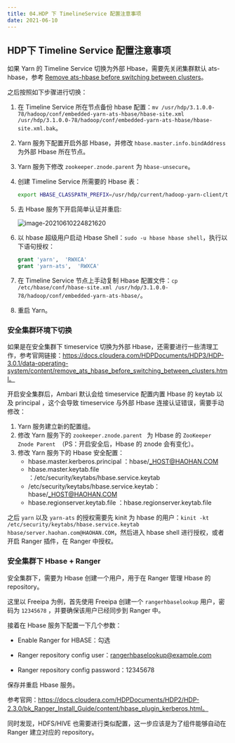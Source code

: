 ```yaml
---
title: 04.HDP 下 TimelineService 配置注意事项
date: 2021-06-10
---
```


## HDP下 Timeline Service 配置注意事项

如果 Yarn 的 Timeline Service 切换为外部 Hbase，需要先关闭集群默认 ats-hbase，参考 [Remove ats-hbase before switching between clusters](https://docs.cloudera.com/HDPDocuments/HDP3/HDP-3.0.1/data-operating-system/content/remove_ats_hbase_before_switching_between_clusters.html)。

之后按照如下步骤进行切换：

1. 在 Timeline Service 所在节点备份 hbase 配置：`mv /usr/hdp/3.1.0.0-78/hadoop/conf/embedded-yarn-ats-hbase/hbase-site.xml /usr/hdp/3.1.0.0-78/hadoop/conf/embedded-yarn-ats-hbase/hbase-site.xml.bak`。

2. Yarn 服务下配置开启外部 Hbase，并修改 `hbase.master.info.bindAddress` 为外部 Hbase 所在节点。

3. Yarn 服务下修改 `zookeeper.znode.parent` 为 `hbase-unsecure`。

4. 创建 Timeline Service 所需要的 Hbase 表：

   ```bash
   export HBASE_CLASSPATH_PREFIX=/usr/hdp/current/hadoop-yarn-client/timelineservice/*;/usr/hdp/current/hbase-client/bin/hbase org.apache.hadoop.yarn.server.timelineservice.storage.TimelineSchemaCreator -Dhbase.client.retries.number=35 -create -s
   ```

5. 去 Hbase 服务下开启简单认证并重启:

   ![image-20210610224821620](https://gitee.com/zhxuankun/Image/raw/master/ARTS_Tips/image-20210610224821620.png)

6. 以 hbase 超级用户启动 Hbase Shell：`sudo -u hbase hbase shell`，执行以下语句授权：

   ```sql
   grant 'yarn',  'RWXCA'
   grant 'yarn-ats',  'RWXCA'
   ```

7. 在 Timeline Service 节点上手动复制 Hbase 配置文件：`cp /etc/hbase/conf/hbase-site.xml /usr/hdp/3.1.0.0-78/hadoop/conf/embedded-yarn-ats-hbase/`。

8. 重启 Yarn。

### 安全集群环境下切换

如果是在安全集群下 timeservice 切换为外部 Hbase，还需要进行一些清理工作，参考官网链接：https://docs.cloudera.com/HDPDocuments/HDP3/HDP-3.0.1/data-operating-system/content/remove_ats_hbase_before_switching_between_clusters.html。

开启安全集群后，Ambari 默认会给 timeservice 配置内置 Hbase 的 keytab 以及 principal ，这个会导致 timeservice 与外部 Hbase 连接认证错误，需要手动修改：

1. Yarn 服务建立新的配置组。
2. 修改 Yarn 服务下的 `zookeeper.znode.parent ` 为 Hbase 的 `ZooKeeper Znode Parent `（PS：开启安全后，Hbase 的 znode 会有变化）。
3. 修改 Yarn 服务下的 Hbase 安全配置：
   - hbase.master.kerberos.principal ：hbase/_HOST@HAOHAN.COM
   - hbase.master.keytab.file ：/etc/security/keytabs/hbase.service.keytab
   - /etc/security/keytabs/hbase.service.keytab：hbase/_HOST@HAOHAN.COM
   - hbase.regionserver.keytab.file ：hbase.regionserver.keytab.file 

之后 `yarn` 以及 `yarn-ats` 的授权需要先 kinit 为 hbase 的用户：`kinit -kt /etc/security/keytabs/hbase.service.keytab  hbase/server.haohan.com@HAOHAN.COM`，然后进入 hbase shell 进行授权，或者开启 Ranger 插件，在 Ranger 中授权。

### 安全集群下 Hbase + Ranger

安全集群下，需要为 Hbase 创建一个用户，用于在 Ranger 管理 Hbase 的 repository。

这里以 Freeipa 为例，首先使用 Freeipa 创建一个 `rangerhbaselookup` 用户，密码为 `12345678` ，并要确保该用户已经同步到 Ranger 中。

接着在 Hbase 服务下配置一下几个参数：

- Enable Ranger for HBASE：勾选

- Ranger repository config user：rangerhbaselookup@example.com
- Ranger repository config password：12345678

保存并重启 Hbase 服务。

参考官网：https://docs.cloudera.com/HDPDocuments/HDP2/HDP-2.3.0/bk_Ranger_Install_Guide/content/hbase_plugin_kerberos.html。

同时发现，HDFS/HIVE 也需要进行类似配置，这一步应该是为了组件能够自动在 Ranger 建立对应的 repository。
